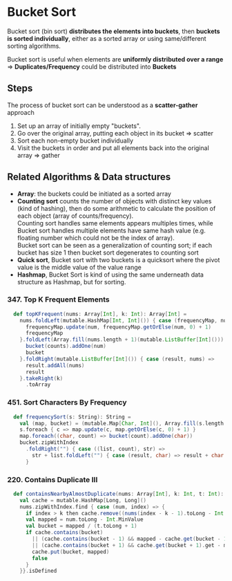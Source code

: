 # Bucket Sort

Bucket sort (bin sort) **distributes the elements into buckets**, 
then **buckets is sorted individually**, either as a sorted array or using same/different sorting algorithms. 

Bucket sort is useful when elements are **uniformly distributed over a range** => **Duplicates/Frequency** could be distributed into **Buckets** 

## Steps
The process of bucket sort can be understood as a **scatter-gather** approach
1. Set up an array of initially empty "buckets".
2. Go over the original array, putting each object in its bucket => scatter
3. Sort each non-empty bucket individually
4. Visit the buckets in order and put all elements back into the original array => gather

## Related Algorithms & Data structures 
* **Array**: the buckets could be initiated as a sorted array 
* **Counting sort** counts the number of objects with distinct key values (kind of hashing), 
then do some arithmetic to calculate the position of each object (array of counts/frequency).  
Counting sort handles same elements appears multiples times, 
while Bucket sort handles multiple elements have same hash value (e.g. floating number which could not be the index of array).   
Bucket sort can be seen as a generalization of counting sort; if each bucket has size 1 then bucket sort degenerates to counting sort
* **Quick sort**, Bucket sort with two buckets is a quicksort where the pivot value is the middle value of the value range
* **Hashmap**, Bucket Sort is kind of using the same underneath data structure as Hashmap, but for sorting.

### 347. Top K Frequent Elements
```scala
  def topKFrequent(nums: Array[Int], k: Int): Array[Int] =
    nums.foldLeft(mutable.HashMap[Int, Int]()) { case (frequencyMap, num) =>
      frequencyMap.update(num, frequencyMap.getOrElse(num, 0) + 1)
      frequencyMap
    }.foldLeft(Array.fill(nums.length + 1)(mutable.ListBuffer[Int]())) { case (bucket, (num, counts)) =>
      bucket(counts).addOne(num)
      bucket
    }.foldRight(mutable.ListBuffer[Int]()) { case (result, nums) =>
      result.addAll(nums)
      result
    }.takeRight(k)
      .toArray
```

### 451. Sort Characters By Frequency
```scala
  def frequencySort(s: String): String =
    val (map, bucket) = (mutable.Map[Char, Int](), Array.fill(s.length + 1)(mutable.ListBuffer[Char]()))
    s.foreach { c => map.update(c, map.getOrElse(c, 0) + 1) }
    map.foreach((char, count) => bucket(count).addOne(char))
    bucket.zipWithIndex
      .foldRight("") { case ((list, count), str) =>
        str + list.foldLeft("") { case (result, char) => result + char.toString.repeat(count) }
      }
```

### 220. Contains Duplicate III
```scala
  def containsNearbyAlmostDuplicate(nums: Array[Int], k: Int, t: Int): Boolean =
    val cache = mutable.HashMap[Long, Long]()
    nums.zipWithIndex.find { case (num, index) => {
      if index > k then cache.remove((nums(index - k - 1).toLong - Int.MinValue) / (t.toLong + 1))
      val mapped = num.toLong - Int.MinValue
      val bucket = mapped / (t.toLong + 1)
      if cache.contains(bucket)
        || (cache.contains(bucket - 1) && mapped - cache.get(bucket - 1).get <= t)
        || (cache.contains(bucket + 1) && cache.get(bucket + 1).get - mapped <= t) then true else {
        cache.put(bucket, mapped)
        false
      }
    }}.isDefined
```